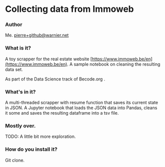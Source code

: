 # Collecting data from Immoweb

### Author
Me. pierre+github@warnier.net

### What is it?

A toy scrapper for the real estate website [https://www.immoweb.be/en](https://www.immoweb.be/en).
A sample notebook on cleaning the resulting data set.

As part of the Data Science track of Becode.org .

### What's in it?
A multi-threaded scrapper with resume function that saves its current state in JSON.
A Jupyter notebook that loads the JSON data into Pandas, cleans it some and saves the resulting dataframe into a tsv file.

### Mostly over.

TODO: A little bit more exploration.

### How do you install it?

Git clone.
